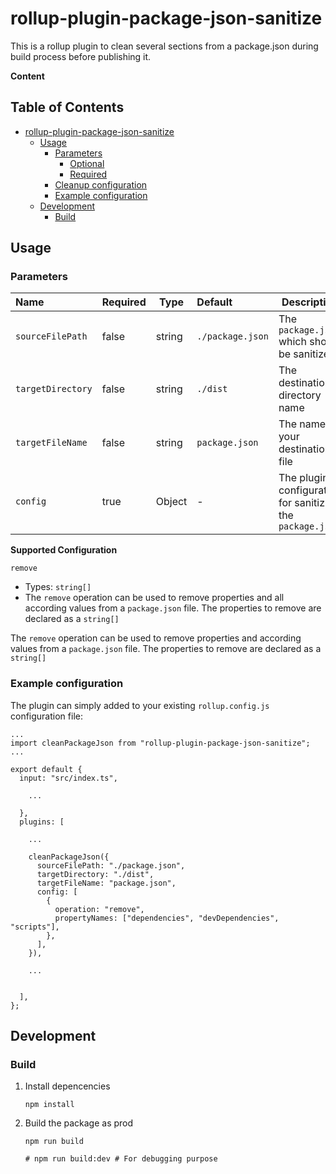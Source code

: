 # rollup-plugin-package-json-sanitize

This is a rollup plugin to clean several sections from a package.json during build process before publishing it.

**Content**

## Table of Contents

- [rollup-plugin-package-json-sanitize](#rollup-plugin-package-json-sanitize)
  - [Usage](#usage)
    - [Parameters](#parameters)
      - [Optional](#optional)
      - [Required](#required)
    - [Cleanup configuration](#cleanup-configuration)
    - [Example configuration](#example-configuration)
  - [Development](#development)
    - [Build](#build)

## Usage

### Parameters

| Name              | Required | Type   | Default          | Description                                                |
| :---------------- | :------- | ------ | :--------------- | ---------------------------------------------------------- |
| `sourceFilePath`  | false    | string | `./package.json` | The `package.json` which should be sanitized               |
| `targetDirectory` | false    | string | `./dist`         | The destination directory name                             |
| `targetFileName`  | false    | string | `package.json`   | The name of your destination file                          |
| `config`          | true     | Object | -                | The plugin configuration for sanitizing the `package.json` |

**Supported Configuration**

`remove`

- Types: `string[]`
- The `remove` operation can be used to remove properties and all according values from a `package.json` file. The properties to remove are declared as a `string[]`

The `remove` operation can be used to remove properties and according values from a `package.json` file. The properties to remove are declared as a `string[]`

### Example configuration

The plugin can simply added to your existing `rollup.config.js` configuration file:

```
...
import cleanPackageJson from "rollup-plugin-package-json-sanitize";
...

export default {
  input: "src/index.ts",

    ...

  },
  plugins: [

    ...

    cleanPackageJson({
      sourceFilePath: "./package.json",
      targetDirectory: "./dist",
      targetFileName: "package.json",
      config: [
        {
          operation: "remove",
          propertyNames: ["dependencies", "devDependencies", "scripts"],
        },
      ],
    }),

    ...


  ],
};

```

## Development

### Build

1. Install depencencies

   ```
   npm install
   ```

2. Build the package as prod

   ```
   npm run build

   # npm run build:dev # For debugging purpose

   ```
